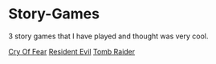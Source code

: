 # Story-Games
3 story games that I have played and thought was very cool.

[Cry Of Fear](https://github.com/edisonp9/Story-Games/commit/c1d1c7ccaac0acb87d3042ffbfd1c6645724381d)
[Resident Evil](https://github.com/edisonp9/Story-Games/blob/Resident-Evil/Resident-Evil.md)
[Tomb Raider](https://github.com/edisonp9/Story-Games/blob/Tomb-Raider/Tomb-Raider.md)
